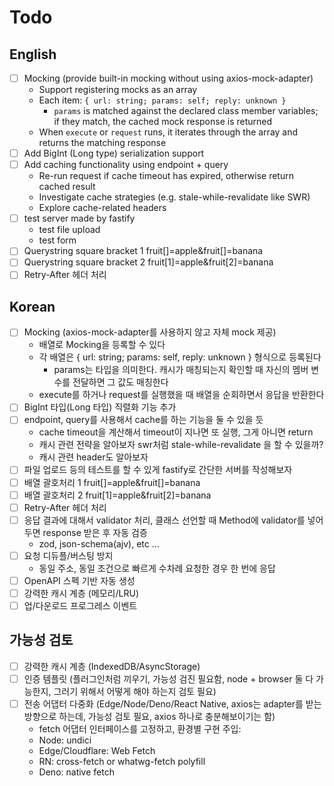 # Todo

## English

- [ ] Mocking (provide built-in mocking without using axios-mock-adapter)
  - Support registering mocks as an array
  - Each item: `{ url: string; params: self; reply: unknown }`
    - `params` is matched against the declared class member variables;  
      if they match, the cached mock response is returned  
  - When `execute` or `request` runs, it iterates through the array and returns the matching response
- [ ] Add BigInt (Long type) serialization support
- [ ] Add caching functionality using endpoint + query
  - Re-run request if cache timeout has expired, otherwise return cached result
  - Investigate cache strategies (e.g. stale-while-revalidate like SWR)
  - Explore cache-related headers
- [ ] test server made by fastify
  - test file upload
  - test form
- [ ] Querystring square bracket 1 fruit[]=apple&fruit[]=banana
- [ ] Querystring square bracket 2 fruit[1]=apple&fruit[2]=banana
- [ ] Retry-After 헤더 처리

## Korean

- [ ] Mocking (axios-mock-adapter를 사용하지 않고 자체 mock 제공)
  - 배열로 Mocking을 등록할 수 있다
  - 각 배열은 { url: string; params: self, reply: unknown } 형식으로 등록된다
    - params는 타입을 의미한다. 캐시가 매칭되는지 확인할 때 자신의 멤버 변수를 전달하면 그 값도 매칭한다
  - execute를 하거나 request를 실행했을 때 배열을 순회하면서 응답을 반환한다
- [ ] BigInt 타입(Long 타입) 직렬화 기능 추가
- [ ] endpoint, query를 사용해서 cache를 하는 기능을 둘 수 있을 듯
  - cache timeout을 계산해서 timeout이 지나면 또 실행, 그게 아니면 return
  - 캐시 관련 전략을 알아보자 swr처럼 stale-while-revalidate 을 할 수 있을까?
  - 캐시 관련 header도 알아보자
- [ ] 파일 업로드 등의 테스트를 할 수 있게 fastify로 간단한 서버를 작성해보자
- [ ] 배열 괄호처리 1 fruit[]=apple&fruit[]=banana
- [ ] 배열 괄호처리 2 fruit[1]=apple&fruit[2]=banana
- [ ] Retry-After 헤더 처리
- [ ] 응답 결과에 대해서 validator 처리, 클래스 선언할 때 Method에 validator를 넣어두면 response 받은 후 자동 검증
  - zod, json-schema(ajv), etc ...
- [ ] 요청 디듀플/버스팅 방지
  - 동일 주소, 동일 조건으로 빠르게 수차례 요청한 경우 한 번에 응답
- [ ] OpenAPI 스펙 기반 자동 생성
- [ ] 강력한 캐시 계층 (메모리/LRU)
- [ ] 업/다운로드 프로그레스 이벤트

## 가능성 검토

- [ ] 강력한 캐시 계층 (IndexedDB/AsyncStorage)
- [ ] 인증 템플릿 (플러그인처럼 끼우기, 가능성 검진 필요함, node + browser 둘 다 가능한지, 그러기 위해서 어떻게 해야 하는지 검토 필요)
- [ ] 전송 어댑터 다중화 (Edge/Node/Deno/React Native, axios는 adapter를 받는 방향으로 하는데, 가능성 검토 필요, axios 하나로 충분해보이기는 함)
  - fetch 어댑터 인터페이스를 고정하고, 환경별 구현 주입:
  - Node: undici
  - Edge/Cloudflare: Web Fetch
  - RN: cross-fetch or whatwg-fetch polyfill
  - Deno: native fetch
